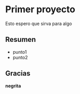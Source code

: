 # Primer proyecto

Esto espero que sirva para algo

## Resumen

- punto1
- punto2

## Gracias

**negrita**

